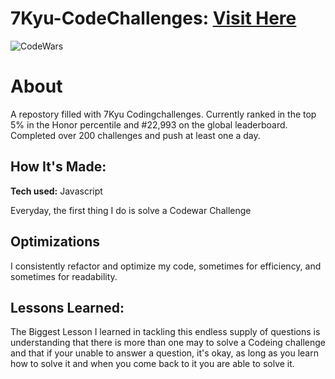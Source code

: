 # 7Kyu-CodeChallenges: <a href="https://www.codewars.com/users/Kaleen" target="_blank">Visit Here</a> 


![CodeWars](https://user-images.githubusercontent.com/101673372/179428900-12ac6519-fc24-41b6-b413-2b18c4df66e4.png)


# About
A repostory filled with 7Kyu Codingchallenges. Currently ranked in the top 5% in the Honor percentile and #22,993 on the global leaderboard. Completed over 200 challenges and push at least one a day.
## How It's Made:

**Tech used:** Javascript

Everyday, the first thing I do is solve a Codewar Challenge 


## Optimizations

I consistently refactor and optimize my code, sometimes for efficiency, and sometimes for readability. 



## Lessons Learned:
The Biggest Lesson I learned in tackling this endless supply of questions is understanding that there is more than one may to solve a Codeing challenge and that if your unable to answer a question, it's okay, as long as you learn how to solve it and when you come back to it you are able to solve it.

